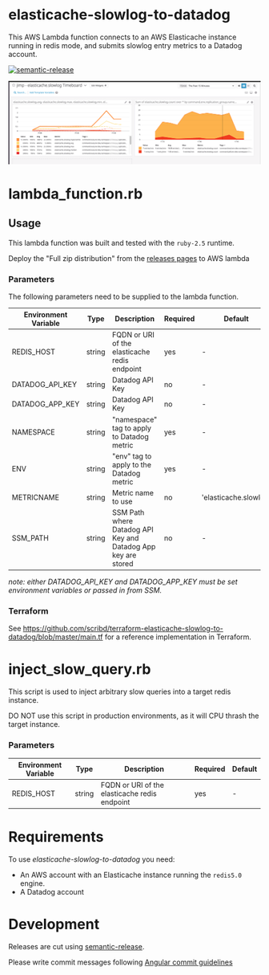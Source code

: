 # elasticache-slowlog-to-datadog

This AWS Lambda function connects to an AWS Elasticache instance running in redis mode,
and submits slowlog entry metrics to a Datadog account. 

[![semantic-release](https://img.shields.io/badge/%20%20%F0%9F%93%A6%F0%9F%9A%80-semantic--release-e10079.svg)](https://github.com/semantic-release/semantic-release)



![Example Datadog timeboard](images/elasticache-slowlog-to-datadog.png)

# lambda_function.rb

## Usage

This lambda function was built and tested with the `ruby-2.5` runtime.

Deploy the "Full zip distribution" from the [releases pages](https://github.com/scribd/elasticache-slowlog-to-datadog/releases) to AWS lambda

### Parameters

The following parameters need to be supplied to the lambda function. 

Environment Variable | Type   | Description                                                   | Required | Default
---------------------|--------|---------------------------------------------------------------|----------|---------
REDIS_HOST           | string | FQDN or URI of the elasticache redis endpoint                 | yes      | -
DATADOG_API_KEY      | string | Datadog API Key                                               | no       | -
DATADOG_APP_KEY      | string | Datadog API Key                                               | no       | -
NAMESPACE            | string | "namespace" tag to apply to Datadog metric                    | yes      | -
ENV                  | string | "env" tag to apply to the Datadog metric                      | yes      | -
METRICNAME           | string | Metric name to use                                            | no       | 'elasticache.slowlog'
SSM_PATH             | string | SSM Path where Datadog API Key and Datadog App key are stored | no       | -

*note: either DATADOG_API_KEY and DATADOG_APP_KEY must be set environment variables or passed in from SSM.*

### Terraform

See https://github.com/scribd/terraform-elasticache-slowlog-to-datadog/blob/master/main.tf for a reference
implementation in Terraform. 


# inject_slow_query.rb

This script is used to inject arbitrary slow queries into a target redis instance. 

DO NOT use this script in production environments, as it will CPU thrash the target instance.

### Parameters

Environment Variable | Type   | Description                                                   | Required | Default
---------------------|--------|---------------------------------------------------------------|----------|---------
REDIS_HOST           | string | FQDN or URI of the elasticache redis endpoint                 | yes      | -


# Requirements

To use *elasticache-slowlog-to-datadog* you need:

- An AWS account with an Elasticache instance running the `redis5.0` engine.
- A Datadog account

# Development

Releases are cut using [semantic-release](https://github.com/semantic-release/semantic-release).

Please write commit messages following [Angular commit guidelines](https://github.com/angular/angular.js/blob/master/DEVELOPERS.md#-git-commit-guidelines)
